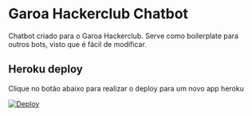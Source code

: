 Garoa Hackerclub Chatbot
===

Chatbot criado para o Garoa Hackerclub. Serve como boilerplate para outros bots, visto que é fácil de modificar.

## Heroku deploy

Clique no botão abaixo para realizar o deploy para um novo app heroku

[![Deploy](https://www.herokucdn.com/deploy/button.svg)](https://heroku.com/deploy?template=https://github.com/rjmunhoz/garoa-chatbot/tree/master)
